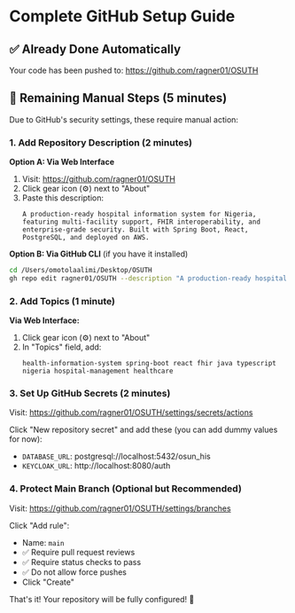 # Complete GitHub Setup Guide

## ✅ Already Done Automatically

Your code has been pushed to: https://github.com/ragner01/OSUTH

## 🔧 Remaining Manual Steps (5 minutes)

Due to GitHub's security settings, these require manual action:

### 1. Add Repository Description (2 minutes)

**Option A: Via Web Interface**
1. Visit: https://github.com/ragner01/OSUTH
2. Click gear icon (⚙️) next to "About"
3. Paste this description:
   ```
   A production-ready hospital information system for Nigeria, featuring multi-facility support, FHIR interoperability, and enterprise-grade security. Built with Spring Boot, React, PostgreSQL, and deployed on AWS.
   ```

**Option B: Via GitHub CLI** (if you have it installed)
```bash
cd /Users/omotolaalimi/Desktop/OSUTH
gh repo edit ragner01/OSUTH --description "A production-ready hospital information system for Nigeria, featuring multi-facility support, FHIR interoperability, and enterprise-grade security. Built with Spring Boot, React, PostgreSQL, and deployed on AWS."
```

### 2. Add Topics (1 minute)

**Via Web Interface:**
1. Click gear icon (⚙️) next to "About"
2. In "Topics" field, add:
   ```
   health-information-system spring-boot react fhir java typescript nigeria hospital-management healthcare
   ```

### 3. Set Up GitHub Secrets (2 minutes)

Visit: https://github.com/ragner01/OSUTH/settings/secrets/actions

Click "New repository secret" and add these (you can add dummy values for now):

- `DATABASE_URL`: postgresql://localhost:5432/osun_his
- `KEYCLOAK_URL`: http://localhost:8080/auth

### 4. Protect Main Branch (Optional but Recommended)

Visit: https://github.com/ragner01/OSUTH/settings/branches

Click "Add rule":
- Name: `main`
- ✅ Require pull request reviews
- ✅ Require status checks to pass
- ✅ Do not allow force pushes
- Click "Create"

That's it! Your repository will be fully configured! 🎉
